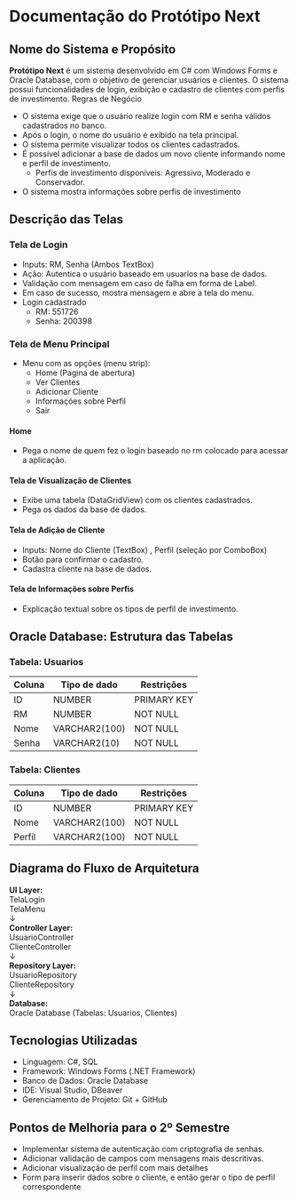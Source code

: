 # Documentação do Protótipo Next

## Nome do Sistema e Propósito

**Protótipo Next** é um sistema desenvolvido em C# com Windows Forms e Oracle Database, com o objetivo de gerenciar usuários e clientes. O sistema possui funcionalidades de login, exibição e cadastro de clientes com perfis de investimento.
Regras de Negócio  

- O sistema exige que o usuário realize login com RM e senha válidos cadastrados no banco.  
- Após o login, o nome do usuário é exibido na tela principal.  
- O sistema permite visualizar todos os clientes cadastrados.  
- É possível adicionar a base de dados um novo cliente informando nome e perfil de investimento.
  - Perfis de investimento disponíveis: Agressivo, Moderado e Conservador.
- O sistema mostra informações sobre perfis de investimento

## Descrição das Telas
### Tela de Login

- Inputs: RM, Senha (Ambos TextBox)  
- Ação: Autentica o usuário baseado em usuarios na base de dados.  
- Validação com mensagem em caso de falha em forma de Label.  
- Em caso de sucesso, mostra mensagem e abre a tela do menu.  
- Login cadastrado
  - RM: 551726
  - Senha: 200398

### Tela de Menu Principal

- Menu com as opções (menu strip):  
  - Home (Pagina de abertura)  
  - Ver Clientes  
  - Adicionar Cliente  
  - Informações sobre Perfil 
  - Sair  

#### Home
- Pega o nome de quem fez o login baseado no rm colocado para acessar a aplicação.

#### Tela de Visualização de Clientes
- Exibe uma tabela (DataGridView) com os clientes cadastrados.
- Pega os dados da base de dados.

#### Tela de Adição de Cliente
- Inputs: Nome do Cliente (TextBox) , Perfil (seleção por ComboBox)  
- Botão para confirmar o cadastro.
- Cadastra cliente na base de dados.  

#### Tela de Informações sobre Perfis
- Explicação textual sobre os tipos de perfil de investimento.  

## Oracle Database: Estrutura das Tabelas

### Tabela: Usuarios
| Coluna | Tipo de dado	| Restrições |
| ------ | ------------ | ----------- |
| ID | NUMBER	| PRIMARY KEY |
| RM | NUMBER	| NOT NULL |
| Nome | VARCHAR2(100)	| NOT NULL |
| Senha	| VARCHAR2(10) | NOT NULL |

### Tabela: Clientes
| Coluna | Tipo de dado	| Restrições |
| ------ | ------------ | ----------- |
| ID | NUMBER	| PRIMARY KEY |
| Nome | VARCHAR2(100) | NOT NULL |
| Perfil | VARCHAR2(100) | NOT NULL |

## Diagrama do Fluxo de Arquitetura

**UI Layer:**  
TelaLogin  
TelaMenu  
↓  
**Controller Layer:**  
UsuarioController  
ClienteController  
↓  
**Repository Layer:**  
UsuarioRepository  
ClienteRepository  
↓  
**Database:**  
Oracle Database (Tabelas: Usuarios, Clientes)  

## Tecnologias Utilizadas

- Linguagem: C#, SQL  
- Framework: Windows Forms (.NET Framework)  
- Banco de Dados: Oracle Database  
- IDE: Visual Studio, DBeaver   
- Gerenciamento de Projeto: Git + GitHub  

## Pontos de Melhoria para o 2º Semestre

- Implementar sistema de autenticação com criptografia de senhas.  
- Adicionar validação de campos com mensagens mais descritivas.
- Adicionar visualização de perfil com mais detalhes
- Form para inserir dados sobre o cliente, e então gerar o tipo de perfil correspondente
